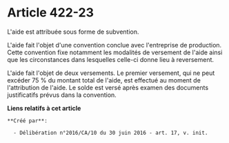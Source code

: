 # Article 422-23

L'aide est attribuée sous forme de subvention.

L'aide fait l'objet d'une convention conclue avec l'entreprise de production. Cette convention fixe notamment les modalités
de versement de l'aide ainsi que les circonstances dans lesquelles celle-ci donne lieu à reversement.

L'aide fait l'objet de deux versements. Le premier versement, qui ne peut excéder 75 % du montant total de l'aide, est
effectué au moment de l'attribution de l'aide. Le solde est versé après examen des documents justificatifs prévus dans la
convention.

**Liens relatifs à cet article**

	**Créé par**:

	  - Délibération n°2016/CA/10 du 30 juin 2016 - art. 17, v. init.
